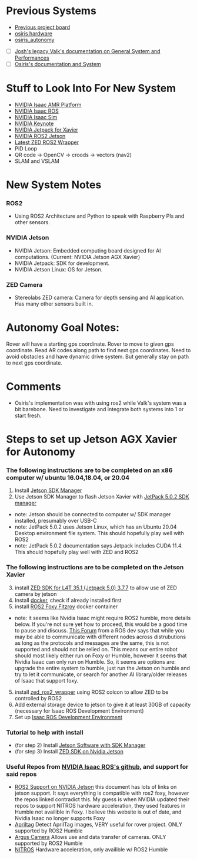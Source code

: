 # Previous Systems
- [Previous project board](https://github.com/orgs/SC-Robotics-2021/projects/5)
- [osiris hardware](https://github.com/SC-Robotics-2021/osiris_hardware)
- [osiris_autonomy](https://github.com/SC-Robotics-2021/osiris_autonomy)
- [ ] [Josh's legacy Valk's documentation on General System and Performances](https://github.com/SC-Robotics-2021/systems_documentation/tree/master/valkyrie_src)
- [ ] [Osiris's documentation and System](https://github.com/SC-Robotics-2021/systems_documentation/tree/master/osiris_src)

# Stuff to Look Into For New System
- [NVIDIA Isaac AMR Platform](https://www.nvidia.com/en-us/deep-learning-ai/industries/robotics/autonomous-mobile-robots/)
- [NVIDIA Isaac ROS](https://developer.nvidia.com/isaac-ros)
- [NVIDIA Isaac Sim](https://developer.nvidia.com/isaac-sim)
- [NVIDIA Keynote](https://youtu.be/PWcNlRI00jo)
- [NVIDIA Jetpack for Xavier](https://developer.nvidia.com/embedded/jetpack)
- [NVIDIA ROS2 Jetson](https://nvidia-ai-iot.github.io/ros2_jetson/)
- [Latest ZED ROS2 Wrapper](https://github.com/stereolabs/zed-ros2-wrapper)
- PID Loop
- QR code -> OpenCV -> croods -> vectors (nav2)
- SLAM and VSLAM

# New System Notes
### ROS2
- Using ROS2 Architecture and Python to speak with Raspberry PIs and other sensors.
### NVIDIA Jetson
- NVIDIA Jetson: Embedded computing board designed for AI computations. (Current: NVIDIA Jetson AGX Xavier)
- NVIDIA Jetpack: SDK for development.
- NVIDIA Jetson Linux: OS for Jetson.
### ZED Camera
- Stereolabs ZED camera: Camera for depth sensing and AI application. Has many other sensors built in.

# Autonomy Goal Notes:
Rover will have a starting gps coordinate.
Rover to move to given gps coordinate.
Read AR codes along path to find next gps coordinates.
Need to avoid obstacles and have dynamic drive system. But generally stay on path to next gps coordinate.

# Comments
- Osiris's implementation was with using ros2 while Valk's system was a bit barebone. Need to investigate and integrate both systems into 1 or start fresh.

# Steps to set up Jetson AGX Xavier for Autonomy
### The following instructions are to be completed on an x86 computer w/ ubuntu 16.04,18.04, or 20.04
1. Install [Jetson SDK Manager](https://developer.nvidia.com/nvidia-sdk-manager)
2. Use Jetson SDK Manager to flash Jetson Xavier with [JetPack 5.0.2 SDK manager](https://docs.nvidia.com/sdk-manager/install-with-sdkm-jetson/index.html)
- note: Jetson should be connected to computer w/ SDK manager installed, presumably over USB-C
- note: JetPack 5.0.2 uses Jetson Linux, which has an Ubuntu 20.04 Desktop environment file system. This should hopefully play well with ROS2
- note: JetPack 5.0.2 documentation says Jetpack includes CUDA 11.4. This should hopefully play well with ZED and ROS2
### The following instructions are to be completed on the Jetson Xavier
3. install [ZED SDK for L4T 35.1 (Jetpack 5.0) 3.7.7](https://www.stereolabs.com/developers/release/) to allow use of ZED camera by jetson
6. Install [docker](https://docs.docker.com/engine/install/ubuntu/), check if already installed first
4. install [ROS2 Foxy Fitzroy](https://github.com/dusty-nv/jetson-containers#ros-containers) docker container
- note: it seems like Nvidia Isaac might require ROS2 humble, more details below. If you're not sure yet how to proceed, this would be a good time to pause and discuss. [This Forum](https://answers.ros.org/question/341372/can-nodes-from-different-ros-2-distributions-communicate-compatibly/) from a ROS dev says that while you may be able to communicate with different nodes across distrubutions as long as the protocols and messages are the same, this is not supported and should not be relied on. This means our entire robot should most likely either run on Foxy or Humble, however it seems that Nvidia Isaac can only run on Humble. So, it seems are options are: upgrade the entire system to humble, just run the Jetson on humble and try to let it communicate, or search for another AI library/older releases of Isaac that support foxy.
5. install [zed_ros2_wrapper](https://www.stereolabs.com/docs/ros2/) using ROS2 colcon to allow ZED to be controlled by ROS2
6. Add external storage device to jetson to give it at least 30GB of capacity (necessary for Isaac ROS Development Environment)
7. Set up [Isaac ROS Development Environment](https://github.com/SC-Robotics-2021/valk_2022-23/edit/master/AUTONOMY.md)

### Tutorial to help with install
- (for step 2) Install [Jetson Software with SDK Manager](https://www.stereolabs.com/developers/release/)
- (for step 3) Install [ZED SDK on Nvidia Jetson](https://www.stereolabs.com/docs/installation/jetson/)

### Useful Repos from [NVIDIA Isaac ROS's github](https://github.com/NVIDIA-ISAAC-ROS), and support for said repos
- [ROS2 Support on NVIDIA Jetson](https://nvidia-ai-iot.github.io/ros2_jetson/) this document has lots of links on jetson support. It says everything is compatible with ros2 foxy, however the repos linked contradict this. My guess is when NVIDIA updated their repos to support NITROS hardware acceleration, they used features in Humble not availible in Foxy. I believe this website is out of date, and Nvidia Isaac no longer supports Foxy
- [Apriltag](https://github.com/NVIDIA-ISAAC-ROS/isaac_ros_apriltag) Detect AprilTag images, VERY useful for rover project. ONLY supported by ROS2 Humble
- [Argus Camera](https://github.com/NVIDIA-ISAAC-ROS/isaac_ros_argus_camera) Allows use and data transfer of cameras. ONLY supported by ROS2 Humble
- [NITROS](https://github.com/NVIDIA-ISAAC-ROS/isaac_ros_nitros) Hardware acceleration, only availible w/ ROS2 Humble
